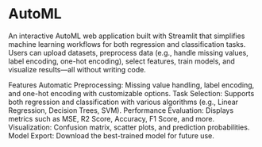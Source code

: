 # AutoML
An interactive AutoML web application built with Streamlit that simplifies machine learning workflows for both regression and classification tasks. Users can upload datasets, preprocess data (e.g., handle missing values, label encoding, one-hot encoding), select features, train models, and visualize results—all without writing code.

Features
Automatic Preprocessing: Missing value handling, label encoding, and one-hot encoding with customizable options.
Task Selection: Supports both regression and classification with various algorithms (e.g., Linear Regression, Decision Trees, SVM).
Performance Evaluation: Displays metrics such as MSE, R2 Score, Accuracy, F1 Score, and more.
Visualization: Confusion matrix, scatter plots, and prediction probabilities.
Model Export: Download the best-trained model for future use.

